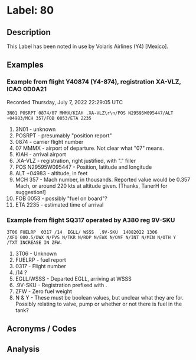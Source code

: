 # Label: 80

## Description

This Label has been noted in use by Volaris Airlines (Y4) [Mexico].

## Examples

### Example from flight Y40874 (Y4-874), registration XA-VLZ, ICAO 0D0A21
Recorded Thursday, July 7, 2022 22:29:05 UTC

```
3N01 POSRPT 0874/07 MMMX/KIAH .XA-VLZ\r\n/POS N29595W095447/ALT +04983/MCH 357/FOB 0053/ETA 2235
```

1. 3N01 - unknown
2. POSRPT - presumably "position report"
3. 0874 - carrier flight number
4. 07 MMMX - airport of departure.  Not clear what "07" means.
5. KIAH - arrival airport
6. .XA-VLZ - registration, right justified, with "." filler
7. POS N29595W095447 - Position, latitude and longitude
8. ALT +04983 - altitude, in feet
9. MCH 357 - Mach number, in thousands.  Reported value would be 0.357 Mach, or around 220 kts at altitude given. [Thanks, TanerH for suggestion!]
10. FOB 0053 - possibly "fuel on board"?
11. ETA 2235 - estimated time of arrival

### Example from flight SQ317 operated by A380 reg 9V-SKU

```
3T06 FUELRP  0317 /14  EGLL/ WSSS  .9V-SKU  14082022 1306
/XFQ 000.5/DWX N/PVS N/TKR N/RDP N/EWX N/OVF N/INT N/MIN N/OTH Y
/TXT INCREASE IN ZFW.
```

1. 3T06  - Unknown
2. FUELRP - fuel report
3. 0317 - Flight number
4. /14 ?
5. EGLL/WSSS - Departed  EGLL, arriving at WSSS
6. .9V-SKU - Registration prefixed with .
7. ZFW - Zero fuel weight
8. N & Y - These must be boolean values, but unclear what they are for. Possibly relating to valve, pump or whether or not there is fuel in the tank?

## Acronyms / Codes

## Analysis
